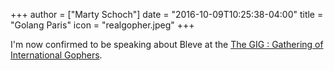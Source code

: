 +++
author = ["Marty Schoch"]
date = "2016-10-09T10:25:38-04:00"
title = "Golang Paris"
icon = "realgopher.jpeg"
+++

I'm now confirmed to be speaking about Bleve at the [The GIG : Gathering of International Gophers](http://www.meetup.com/Golang-Paris/events/234263218/).
